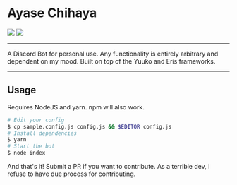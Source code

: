 # Ayase Chihaya

[![](https://david-dm.org/JoseiToAoiTori/AyaseChihaya.svg)](https://david-dm.org/JoseiToAoiTori/AyaseChihaya) ![](https://badgen.net/npm/node/next)

***

A Discord Bot for personal use. Any functionality is entirely arbitrary and dependent on my mood. Built on top of the Yuuko and Eris frameworks.

***

## Usage

Requires NodeJS and yarn. npm will also work.

```bash
# Edit your config
$ cp sample.config.js config.js && $EDITOR config.js
# Install dependencies
$ yarn
# Start the bot
$ node index
```

And that's it! Submit a PR if you want to contribute. As a terrible dev, I refuse to have due process for contributing.
